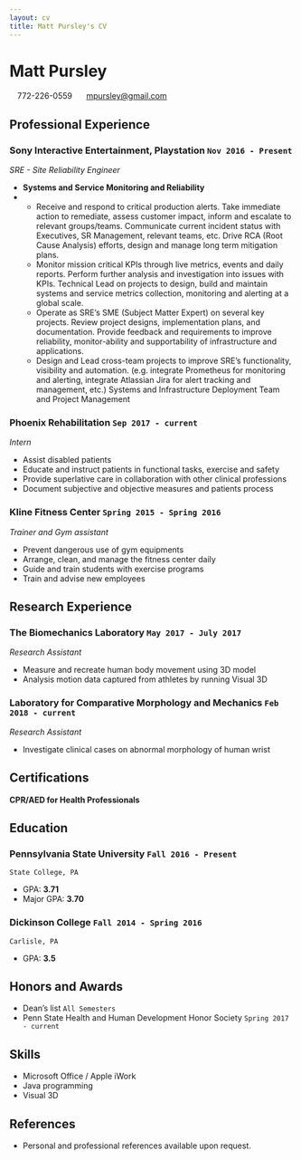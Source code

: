 ```yaml
---
layout: cv
title: Matt Pursley's CV
---
```


# Matt __Pursley__
<div id="webaddress">
<i class="fi-telephone" style="margin-left:1em"></i>
772-226-0559
<i class="fi-mail" style="margin-left:1em"></i>
<a href="mpursley@gmail.com" style="margin-left:0.5em">mpursley@gmail.com</a>
</div>

## Professional Experience

### __Sony Interactive Entertainment, Playstation__ `Nov 2016 - Present`
_SRE - Site Reliability Engineer_
- __Systems and Service Monitoring and Reliability__
- - Receive and respond to critical production alerts.  Take immediate action to remediate, assess customer impact, inform and escalate to relevant groups/teams.  Communicate current incident status with Executives,  SR Management, relevant teams, etc. Drive RCA (Root Cause Analysis) efforts, design and manage long term mitigation plans.
  - Monitor mission critical KPIs through live metrics, events and daily reports.  Perform further analysis and investigation into issues with KPIs.
Technical Lead on projects to design, build and maintain systems and service metrics collection, monitoring and alerting at a global scale.
  - Operate as SRE’s SME (Subject Matter Expert) on several key projects.  Review project designs, implementation plans, and documentation.  Provide feedback and requirements to improve reliability, monitor-ability and  supportability of infrastructure and applications.
  - Design and Lead cross-team projects to improve SRE’s functionality, visibility and automation. (e.g. integrate Prometheus for monitoring and alerting, integrate Atlassian Jira for alert tracking and management, etc.)
Systems and Infrastructure Deployment
Team and Project Management


### __Phoenix Rehabilitation__ `Sep 2017 - current`
_Intern_
- Assist disabled patients
- Educate and instruct patients in functional tasks, exercise and safety
- Provide superlative care in collaboration with other clinical professions
- Document subjective and objective measures and patients process

### __Kline Fitness Center__ `Spring 2015 - Spring 2016`
_Trainer and Gym assistant_
- Prevent dangerous use of gym equipments
- Arrange, clean, and manage the fitness center daily
- Guide and train students with exercise programs
- Train and advise new employees

## Research Experience

### __The Biomechanics Laboratory__ `May 2017 - July 2017`
_Research Assistant_
- Measure and recreate human body movement using 3D model
- Analysis motion data captured from athletes by running Visual 3D

### __Laboratory for Comparative Morphology and Mechanics__ `Feb 2018 - current`
_Research Assistant_
- Investigate clinical cases on abnormal morphology of human wrist

## Certifications
__CPR/AED for Health Professionals__


## Education

### __Pennsylvania State University__ `Fall 2016 - Present `
```
State College, PA
```
- GPA: __3.71__
- Major GPA: __3.70__

### __Dickinson College__ `Fall 2014 - Spring 2016`
```
Carlisle, PA
```
- GPA: __3.5__

## Honors and Awards

- Dean’s list `All Semesters`
- Penn State Health and Human Development Honor Society `Spring 2017 - current`


## Skills

- Microsoft Office / Apple iWork
- Java programming
- Visual 3D


## References

- Personal and professional references available upon request.
